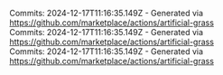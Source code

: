 Commits: 2024-12-17T11:16:35.149Z - Generated via https://github.com/marketplace/actions/artificial-grass
<br>
Commits: 2024-12-17T11:16:35.149Z - Generated via https://github.com/marketplace/actions/artificial-grass
<br>
Commits: 2024-12-17T11:16:35.149Z - Generated via https://github.com/marketplace/actions/artificial-grass
<br>
